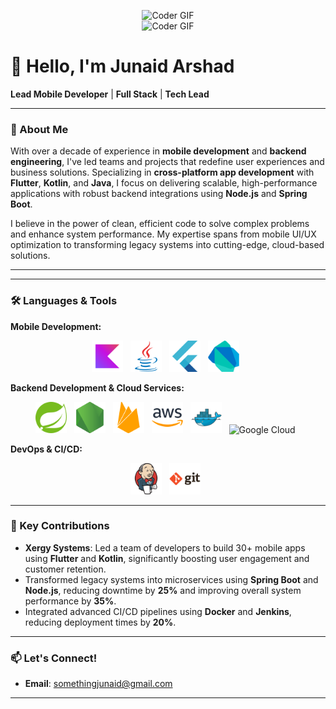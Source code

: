 
<p align="center">
  <img alt="Coder GIF" height=250 width=350 src="https://magiccopy.xyz/assets/images/hadder.gif" />
  <br>
  <img alt="Coder GIF" height=250 width=350 src="https://images.squarespace-cdn.com/content/v1/5769fc401b631bab1addb2ab/1541580611624-TE64QGKRJG8SWAIUS7NS/ke17ZwdGBToddI8pDm48kPoswlzjSVMM-SxOp7CV59BZw-zPPgdn4jUwVcJE1ZvWQUxwkmyExglNqGp0IvTJZamWLI2zvYWH8K3-s_4yszcp2ryTI0HqTOaaUohrI8PI6FXy8c9PWtBlqAVlUS5izpdcIXDZqDYvprRqZ29Pw0o/coding-freak.gif" />
</p>





# 👋 Hello, I'm Junaid Arshad

**Lead Mobile Developer** | **Full Stack** | **Tech Lead**

---

### 🚀 About Me
With over a decade of experience in **mobile development** and **backend engineering**, I've led teams and projects that redefine user experiences and business solutions. Specializing in **cross-platform app development** with **Flutter**, **Kotlin**, and **Java**, I focus on delivering scalable, high-performance applications with robust backend integrations using **Node.js** and **Spring Boot**.

I believe in the power of clean, efficient code to solve complex problems and enhance system performance. My expertise spans from mobile UI/UX optimization to transforming legacy systems into cutting-edge, cloud-based solutions.

---


---

### 🛠️ Languages & Tools

**Mobile Development:**
<p align="center">
    <img src="https://raw.githubusercontent.com/devicons/devicon/master/icons/kotlin/kotlin-original.svg" alt="Kotlin"  height="50">&nbsp;&nbsp;
    <img src="https://raw.githubusercontent.com/devicons/devicon/master/icons/java/java-original.svg" alt="Java"  height="50">&nbsp;&nbsp;
    <img src="https://raw.githubusercontent.com/devicons/devicon/master/icons/flutter/flutter-original.svg" alt="Flutter" height="50">&nbsp;&nbsp;
    <img src="https://raw.githubusercontent.com/devicons/devicon/master/icons/dart/dart-original.svg" alt="Dart"  height="50">&nbsp;&nbsp;
</p>

**Backend Development & Cloud Services:**
<p align="center">
    <img src="https://raw.githubusercontent.com/devicons/devicon/master/icons/spring/spring-original.svg" alt="Spring Boot" height="50">&nbsp;&nbsp;
    <img src="https://raw.githubusercontent.com/devicons/devicon/master/icons/nodejs/nodejs-original.svg" alt="Node.js" height="50">&nbsp;&nbsp;
    <img src="https://raw.githubusercontent.com/devicons/devicon/master/icons/firebase/firebase-plain.svg" alt="Firebase" height="50">&nbsp;&nbsp;
    <img src="https://raw.githubusercontent.com/devicons/devicon/master/icons/amazonwebservices/amazonwebservices-original-wordmark.svg" alt="AWS" height="50">&nbsp;&nbsp;
    <img src="https://raw.githubusercontent.com/devicons/devicon/master/icons/docker/docker-original.svg" alt="Docker" height="50">&nbsp;&nbsp;
    <img src="https://www.vectorlogo.zone/logos/google_cloud/google_cloud-icon.svg" alt="Google Cloud" height="50">&nbsp;&nbsp;
</p>

**DevOps & CI/CD:**
<p align="center">
    <img src="https://raw.githubusercontent.com/devicons/devicon/master/icons/jenkins/jenkins-original.svg" alt="Jenkins" height="50">&nbsp;&nbsp;
    <img src="https://raw.githubusercontent.com/devicons/devicon/master/icons/git/git-original-wordmark.svg" alt="Git" height="50">&nbsp;&nbsp;
</p>

---

### 🔑 Key Contributions
- **Xergy Systems**: Led a team of developers to build 30+ mobile apps using **Flutter** and **Kotlin**, significantly boosting user engagement and customer retention.
- Transformed legacy systems into microservices using **Spring Boot** and **Node.js**, reducing downtime by **25%** and improving overall system performance by **35%**.
- Integrated advanced CI/CD pipelines using **Docker** and **Jenkins**, reducing deployment times by **20%**.



---

### 📫 Let's Connect!

- **Email**: [somethingjunaid@gmail.com](mailto:somethingjunaid@gmail.com)

---



